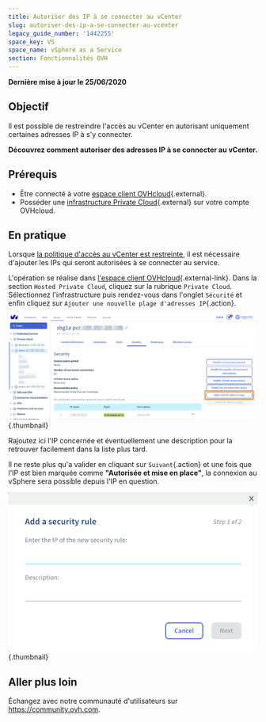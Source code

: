 ```yaml
---
title: Autoriser des IP à se connecter au vCenter
slug: autoriser-des-ip-a-se-connecter-au-vcenter
legacy_guide_number: '1442255'
space_key: VS
space_name: vSphere as a Service
section: Fonctionnalités OVH
---
```


**Dernière mise à jour le 25/06/2020**

## Objectif

Il est possible de restreindre l'accès au vCenter en autorisant uniquement certaines adresses IP à s'y connecter. 

**Découvrez comment autoriser des adresses IP à se connecter au vCenter.**

## Prérequis

* Être connecté à votre [espace client OVHcloud](https://ca.ovh.com/auth/?action=gotomanager){.external}.
* Posséder une [infrastructure Private Cloud](https://www.ovhcloud.com/fr-ca/enterprise/products/hosted-private-cloud/){.external} sur votre compte OVHcloud.

## En pratique

Lorsque [la politique d'accès au vCenter est restreinte](../changer-la-politique-d-acces-au-vcenter/), il est nécessaire d'ajouter les IPs qui seront autorisées à se connecter au service.

L'opération se réalise dans [l'espace client OVHcloud](https://ca.ovh.com/auth/?action=gotomanager){.external-link}. Dans la section `Hosted Private Cloud`, cliquez sur la rubrique `Private Cloud`. Sélectionnez l'infrastructure puis rendez-vous dans l'onglet `Sécurité` et enfin cliquez sur `Ajouter une nouvelle plage d'adresses IP`{.action}.

![vCenter](images/restrictIP.JPG){.thumbnail}

Rajoutez ici l'IP concernée et éventuellement une description pour la retrouver facilement dans la liste plus tard.

Il ne reste plus qu'a valider en cliquant sur `Suivant`{.action} et une fois que l'IP est bien marquée comme **"Autorisée et mise en place"**, la connexion au vSphere sera possible depuis l'IP en question.

![vCenter](images/restrictIP2.JPG){.thumbnail}

## Aller plus loin

Échangez avec notre communauté d'utilisateurs sur <https://community.ovh.com>.
